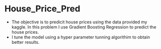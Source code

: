 # House_Price_Pred

* The objective is to predicit house prices using the data provided my kaggle. In this problem I use Gradient Boosting Regression to predict the house prices.
* I tune the model using a hyper parameter tunning algorithim to obtain better results. 
